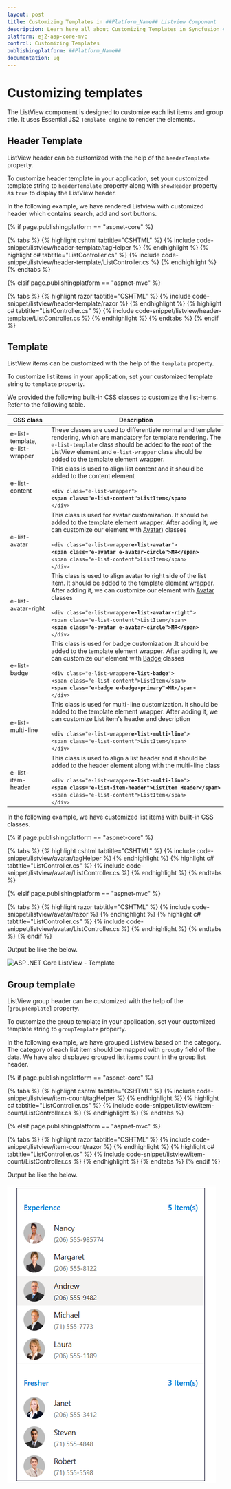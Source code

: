 ```yaml
---
layout: post
title: Customizing Templates in ##Platform_Name## Listview Component
description: Learn here all about Customizing Templates in Syncfusion ##Platform_Name## Listview component of Syncfusion Essential JS 2 and more.
platform: ej2-asp-core-mvc
control: Customizing Templates
publishingplatform: ##Platform_Name##
documentation: ug
---
```



# Customizing templates

The ListView component is designed to customize each list items and group title. It uses Essential JS2 `Template engine` to render the elements.

## Header Template

ListView header can be customized with the help of the `headerTemplate` property.

To customize header template in your application, set your customized template string to `headerTemplate` property along with `showHeader` property as `true` to display the ListView header.

In the following example, we have rendered Listview with customized header which contains search, add and sort buttons.

{% if page.publishingplatform == "aspnet-core" %}

{% tabs %}
{% highlight cshtml tabtitle="CSHTML" %}
{% include code-snippet/listview/header-template/tagHelper %}
{% endhighlight %}
{% highlight c# tabtitle="ListController.cs" %}
{% include code-snippet/listview/header-template/ListController.cs %}
{% endhighlight %}
{% endtabs %}

{% elsif page.publishingplatform == "aspnet-mvc" %}

{% tabs %}
{% highlight razor tabtitle="CSHTML" %}
{% include code-snippet/listview/header-template/razor %}
{% endhighlight %}
{% highlight c# tabtitle="ListController.cs" %}
{% include code-snippet/listview/header-template/ListController.cs %}
{% endhighlight %}
{% endtabs %}
{% endif %}



## Template

ListView items can be customized with the help of the `template` property.

To customize list items in your application, set your customized template string to `template` property.

We provided the following built-in CSS classes to customize the list-items. Refer to the following table.

| CSS class        | Description           |
| ------------- |-------------|
| e-list-template, e-list-wrapper | These classes are used to differentiate normal and template rendering, which are mandatory for template rendering. The `e-list-template` class should be added to the root of the ListView element and `e-list-wrapper` class should be added to the template element wrapper.
| e-list-content | This class is used to align list content and it should be added to the content element <br/><br/> `<div class="e-list-wrapper">`<br/><b>`<span class="e-list-content">ListItem</span>`</b> <br/>`</div>`|
| e-list-avatar | This class is used for avatar customization. It should be added to the template element wrapper. After adding it, we can customize our element with [Avatar](../avatar/getting-started)) classes <br/><br/> `<div class="e-list-wrapper`<b>`e-list-avatar`</b>`">` <br/> <b>`<span class="e-avatar e-avatar-circle">MR</span>`</b><br/>`<span class="e-list-content">ListItem</span>`<br/>`</div>`|
| e-list-avatar-right | This class is used to align avatar to right side of the list item. It should be added to the template element wrapper. After adding it, we can customize our element with [Avatar](../avatar/getting-started) classes <br/><br/> `<div class="e-list-wrapper`<b>`e-list-avatar-right`</b>`">` <br/> `<span class="e-list-content">ListItem</span>`<br/><b>`<span class="e-avatar e-avatar-circle">MR</span>`</b><br/> `</div>`|
| e-list-badge | This class is used for badge customization .It should be added to the template element wrapper. After adding it, we can customize our element with [Badge](../badge) classes <br/><br/> `<div class="e-list-wrapper`<b>`e-list-badge`</b>`">` <br/> `<span class="e-list-content">ListItem</span>`<br/><b>`<span class="e-badge e-badge-primary">MR</span>`</b><br/> `</div>`|
| e-list-multi-line | This class is used for multi-line customization. It should be added to the template element wrapper. After adding it, we can customize List item's header and description <br/><br/>`<div class="e-list-wrapper`<b>`e-list-multi-line`</b>`">` <br/> `<span class="e-list-content">ListItem</span>`<br/>`</div>`|
| e-list-item-header |This class is used to align a list header and it should be added to the header element along with the multi-line class <br/><br/> `<div class="e-list-wrapper`<b>`e-list-multi-line`</b>`">`<br/> <b>`<span class="e-list-item-header">ListItem Header</span>`</b><br/> `<span class="e-list-content">ListItem</span>`<br/>`</div>`|

In the following example, we have customized list items with built-in CSS classes.

{% if page.publishingplatform == "aspnet-core" %}

{% tabs %}
{% highlight cshtml tabtitle="CSHTML" %}
{% include code-snippet/listview/avatar/tagHelper %}
{% endhighlight %}
{% highlight c# tabtitle="ListController.cs" %}
{% include code-snippet/listview/avatar/ListController.cs %}
{% endhighlight %}
{% endtabs %}

{% elsif page.publishingplatform == "aspnet-mvc" %}

{% tabs %}
{% highlight razor tabtitle="CSHTML" %}
{% include code-snippet/listview/avatar/razor %}
{% endhighlight %}
{% highlight c# tabtitle="ListController.cs" %}
{% include code-snippet/listview/avatar/ListController.cs %}
{% endhighlight %}
{% endtabs %}
{% endif %}



Output be like the below.

![ASP .NET Core ListView - Template](./images/contact-template.png)

## Group template

ListView group header can be customized with the help of the [`groupTemplate`] property.

To customize the group template in your application, set your customized template string to `groupTemplate` property.

In the following example, we have grouped Listview based on the category. The category of each list item should be mapped with `groupBy` field of the data. We have also displayed grouped list items count in the group list header.

{% if page.publishingplatform == "aspnet-core" %}

{% tabs %}
{% highlight cshtml tabtitle="CSHTML" %}
{% include code-snippet/listview/item-count/tagHelper %}
{% endhighlight %}
{% highlight c# tabtitle="ListController.cs" %}
{% include code-snippet/listview/item-count/ListController.cs %}
{% endhighlight %}
{% endtabs %}

{% elsif page.publishingplatform == "aspnet-mvc" %}

{% tabs %}
{% highlight razor tabtitle="CSHTML" %}
{% include code-snippet/listview/item-count/razor %}
{% endhighlight %}
{% highlight c# tabtitle="ListController.cs" %}
{% include code-snippet/listview/item-count/ListController.cs %}
{% endhighlight %}
{% endtabs %}
{% endif %}



Output be like the below.

![ASP .NET Core ListView - Group Template](./images/group-template.png)